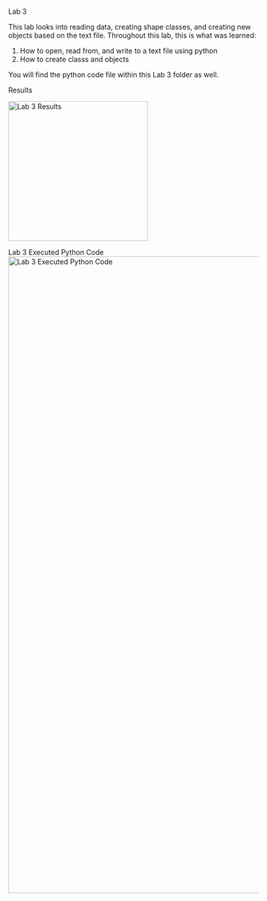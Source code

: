 Lab 3



This lab looks into reading data, creating shape classes, and creating new objects based on the text file. Throughout this lab, this is what was learned:
1. How to open, read from, and write to a text file using python
2. How to create classs and objects



You will find the python code file within this Lab 3 folder as well.



Results



<img width="281" alt="Lab 3 Results" src="https://user-images.githubusercontent.com/123012280/216845707-75fcea9e-3cbe-41df-87d5-a462fc893969.png">




Lab 3 Executed Python Code
<img width="1280" alt="Lab 3 Executed Python Code" src="https://user-images.githubusercontent.com/123012280/216846016-4de45320-762d-4a6e-aea1-7bd63eca552c.png">
